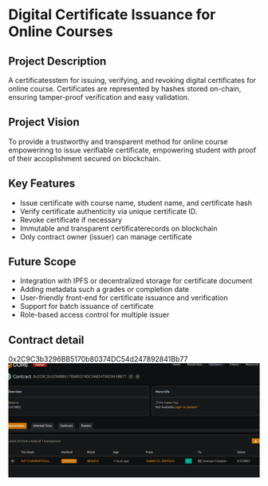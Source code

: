 # Digital Certificate Issuance for Online Courses

## Project Description
A certificatesstem for issuing, verifying, and revoking digital certificates  for online course. Certificates are represented by hashes stored on-chain, ensuring tamper-proof verification and easy validation.

## Project Vision
To provide a trustworthy and transparent method for online course empowerinng to issue verifiable certificate, empowering student with proof of their accoplishment secured on blockchain.

## Key Features
- Issue certificate with course name, student name, and certificate hash
- Verify certificate authenticity via unique certificate ID. 
- Revoke certificate if necessary 
- Immutable and transparent certificaterecords on blockchain
- Only contract owner (issuer) can manage certificate
## Future Scope
- Integration with IPFS or decentralized storage for certificate document
- Adding metadata such a grades or completion date
- User-friendly front-end for certificate issuance and verification
- Support for batch issuance of certificate
- Role-based access control for multiple issuer

## Contract detail
0x2C9C3b3296BB5170b80374DC54d247892841Bb77![alt text](image.png)
